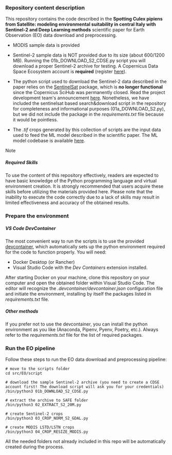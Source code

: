 ### Repository content description

This repository contains the code described in the **Spotting Culex pipiens from Satellite: modeling environmental suitability in central Italy with Sentinel-2 and Deep Learning methods** scientific paper for Earth Observation (EO) data download and preprocessing. 

 * MODIS sample data is provided

 * Sentinel-2 sample data is NOT provided due to its size (about 600/1200 MB). Running the 01b_DOWNLOAD_S2_CDSE.py script you will download a proper Sentinel-2 archive for testing. A Copernicus Data Space Ecosystem account is **required** (register [here](https://tinyurl.com/yw69kbuj)).

 * The python script used to download the Sentinel-2 data described in the paper relies on the [SentinelSat](https://sentinelsat.readthedocs.io/en/stable/index.html) package, which is **no longer functional** since the Copernicus SciHub was permanently closed. Read the project development team's announcement [here](https://github.com/sentinelsat/sentinelsat/blob/main/README.rst). Nonetheless, we have included the sentinelsat based search&download script in the repository for completeness and informational purposes (01a_DOWNLOAD_S2.py), but we did not include the package in the *requirements.txt* file because it would be pointless.

 * The *.tif* crops generated by this collection of scripts are the input data used to feed the ML model described in the scientific paper. The ML model codebase is available [here](https://github.com/loribonna/release_frontiers_wnv).

> [!NOTE]
> ##### Required Skills
> To use the content of this repository effectively, readers are expected to have basic knowledge of the Python programming language and virtual environment creation. It is strongly recommended that users acquire these skills before utilizing the materials provided here. Please note that the inability to execute the code correctly due to a lack of skills may result in limited effectiveness and accuracy of the obtained results.
   
### Prepare the environment

##### VS Code DevContainer
The most convenient way to run the scripts is to use the provided [devcontainer](https://code.visualstudio.com/docs/devcontainers/containers), which automatically sets up the python environment required for the code to function properly. You will need:
 * Docker Desktop (or Rancher)
 * Visual Studio Code with the *Dev Containers* extension installed.

After starting Docker on your machine, clone this repository on your computer and open the obtained folder within Visual Studio Code. The editor will recognize the *.devcontainer/devcontainer.json* configuration file and initiate the environment, installing by itself the packages listed in *requirements.txt* file.

##### Other methods
If you prefer not to use the devcontainer, you can install the python environment as you like (Anaconda, Pipenv, Pyenv, Poetry, etc.). Always refer to the *requirements.txt* file for the list of required packages.

 ### Run the EO pipeline
 Follow these steps to run the EO data download and preprocessing pipeline:
```
# move to the scripts folder
cd src/EO/script

# download the sample Sentinel-2 archive (you need to create a CDSE account first! The download script will ask you for your credentials)
/bin/python3 01b_DOWNLOAD_S2_CDSE.py

# extract the archive to SAFE folder
/bin/python3 02_EXTRACT_S2_20M.py

# create Sentinel-2 crops
/bin/python3 03_CROP_NORM_S2_GDAL.py

# create MODIS LSTD/LSTN crops
/bin/python3 04_CROP_RESIZE_MODIS.py

```

All the needed folders not already included in this repo will be automatically created during the process.
